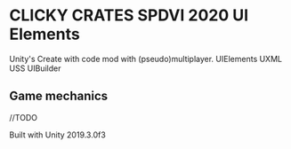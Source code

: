 # CLICKY CRATES SPDVI 2020 UI Elements
Unity's Create with code mod with (pseudo)multiplayer. 
UIElements UXML USS UIBuilder 

## Game mechanics
//TODO


Built with Unity 2019.3.0f3
